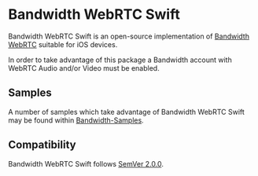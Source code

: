 # Bandwidth WebRTC Swift

Bandwidth WebRTC Swift is an open-source implementation of [Bandwidth WebRTC](https://dev.bandwidth.com/webrtc/about.html) suitable for iOS devices.

In order to take advantage of this package a Bandwidth account with WebRTC Audio and/or Video must be enabled.

## Samples

A number of samples which take advantage of Bandwidth WebRTC Swift may be found within [Bandwidth-Samples](https://github.com/Bandwidth-Samples).

## Compatibility

Bandwidth WebRTC Swift follows [SemVer 2.0.0](https://semver.org/#semantic-versioning-200).